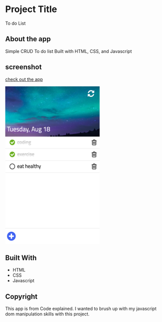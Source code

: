 # Project Title

To do List 

## About the app

Simple CRUD To do list Built with HTML, CSS, and Javascript

## screenshot

[check out the app](https://hayley0918.github.io/todo_list/)

<img src="todoList.png" width="300" height="500">

## Built With

* HTML
* CSS
* Javascript

## Copyright

This app is from Code explained. I wanted to brush up with my javascript dom manipulation skills with this project. 